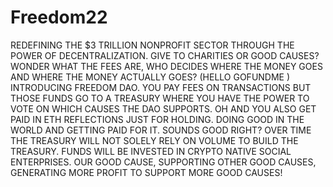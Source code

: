 # Freedom22
REDEFINING THE $3 TRILLION NONPROFIT SECTOR THROUGH THE POWER OF DECENTRALIZATION.  GIVE TO CHARITIES OR GOOD CAUSES? WONDER WHAT THE FEES ARE, WHO DECIDES WHERE THE MONEY GOES AND WHERE THE MONEY ACTUALLY GOES? (HELLO GOFUNDME )  INTRODUCING FREEDOM DAO.  YOU PAY FEES ON TRANSACTIONS BUT THOSE FUNDS GO TO A TREASURY WHERE YOU HAVE THE POWER TO VOTE ON WHICH CAUSES THE DAO SUPPORTS.  OH AND YOU ALSO GET PAID IN ETH REFLECTIONS JUST FOR HOLDING. DOING GOOD IN THE WORLD AND GETTING PAID FOR IT. SOUNDS GOOD RIGHT?  OVER TIME THE TREASURY WILL NOT SOLELY RELY ON VOLUME TO BUILD THE TREASURY. FUNDS WILL BE INVESTED IN CRYPTO NATIVE SOCIAL ENTERPRISES.  OUR GOOD CAUSE, SUPPORTING OTHER GOOD CAUSES, GENERATING MORE PROFIT TO SUPPORT MORE GOOD CAUSES! 
